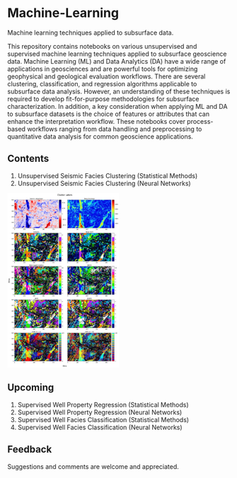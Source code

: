 # Machine-Learning
Machine learning techniques applied to subsurface data.

This repository contains notebooks on various unsupervised and supervised machine learning techniques applied to subsurface geoscience data. Machine Learning (ML) and Data Analytics (DA) have a wide range of applications in geosciences and are powerful tools for optimizing geophysical and geological evaluation workflows. There are several clustering, classification, and regression algorithms applicable to subsurface data analysis. However, an understanding of these techniques is required to develop fit-for-purpose methodologies for subsurface characterization. In addition, a key consideration when applying ML and DA to subsurface datasets is the choice of features or attributes that can enhance the interpretation workflow. These notebooks cover process-based workflows ranging from data handling and preprocessing to quantitative data analysis for common geoscience applications.

## Contents
1.	Unsupervised Seismic Facies Clustering (Statistical Methods)
2.	Unsupervised Seismic Facies Clustering (Neural Networks)

<img src='Unsupervised Clustering Images/Cluster Labels.jpg' width=50% height=50%> 

## Upcoming
1.	Supervised Well Property Regression (Statistical Methods)
2.	Supervised Well Property Regression (Neural Networks)
3.	Supervised Well Facies Classification (Statistical Methods)
4.	Supervised Well Facies Classification (Neural Networks)

## Feedback
Suggestions and comments are welcome and appreciated.
